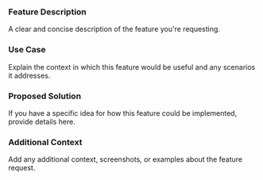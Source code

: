 ### Feature Description

A clear and concise description of the feature you're requesting.

### Use Case

Explain the context in which this feature would be useful and any scenarios it addresses.

### Proposed Solution

If you have a specific idea for how this feature could be implemented, provide details here.

### Additional Context

Add any additional context, screenshots, or examples about the feature request.
